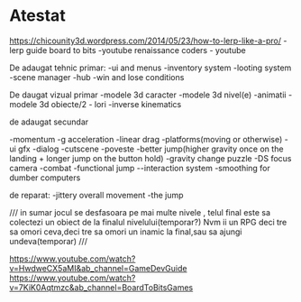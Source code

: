 # Atestat
https://chicounity3d.wordpress.com/2014/05/23/how-to-lerp-like-a-pro/ - lerp guide
board to bits -youtube
renaissance coders - youtube

De adaugat tehnic primar:
-ui and menus
-inventory system
-looting system
-scene manager
-hub
-win and lose conditions

De daugat vizual primar
-modele 3d caracter
-modele 3d nivel(e)
-animatii
-modele 3d obiecte/2 - lori
-inverse kinematics

de adaugat secundar

-momentum
-g acceleration
-linear drag
-platforms(moving or otherwise)
-ui gfx
-dialog
-cutscene
-poveste
-better jump(higher gravity once on the landing + longer jump on the button hold)
-gravity change puzzle
-DS focus camera
-combat
-functional jump
--interaction system
-smoothing for dumber computers

de reparat:
-jittery overall movement
-the jump

///
in sumar jocul se desfasoara pe mai multe nivele , telul final este sa colectezi un obiect de la finalul nivelului(temporar?)
Nvm ii un RPG deci tre sa omori ceva,deci tre sa omori un inamic la final,sau sa ajungi undeva(temporar)
///

https://www.youtube.com/watch?v=HwdweCX5aMI&ab_channel=GameDevGuide
https://www.youtube.com/watch?v=7KiK0Aqtmzc&ab_channel=BoardToBitsGames